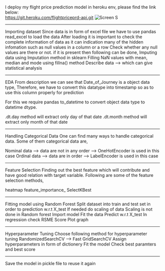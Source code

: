 I deploy my flight price prediction model in heroku env, please find the link below:    
https://git.heroku.com/flightpriceprd-api.git
![Screen S](https://user-images.githubusercontent.com/58759652/87641564-e83a9880-c765-11ea-9a1d-e9b9a3f22f33.png)
************************************************
Importing dataset
Since data is in form of excel file we have to use pandas read_excel to load the data
After loading it is important to check the complete information of data as it can indication many of the hidden infomation such as null values in a column or a row
Check whether any null values are there or not. if it is present then following can be done,
Imputing data using Imputation method in sklearn
Filling NaN values with mean, median and mode using fillna() method
Describe data --> which can give statistical analysis
***********************************************************************************************************************
EDA
From description we can see that Date_of_Journey is a object data type,
Therefore, we have to convert this datatype into timestamp so as to use this column properly for prediction

For this we require pandas to_datetime to convert object data type to datetime dtype.

.dt.day method will extract only day of that date
.dt.month method will extract only month of that date
***********************************************************************************
Handling Categorical Data
One can find many ways to handle categorical data. Some of them categorical data are,

Nominal data --> data are not in any order --> OneHotEncoder is used in this case
Ordinal data --> data are in order --> LabelEncoder is used in this case
******************************************************************************************************************************
Feature Selection
Finding out the best feature which will contribute and have good relation with target variable. Following are some of the feature selection methods,

heatmap
feature_importance_
SelectKBest
********************************************************************************************************************************
Fitting model using Random Forest
Split dataset into train and test set in order to prediction w.r.t X_test
If needed do scaling of data
Scaling is not done in Random forest
Import model
Fit the data
Predict w.r.t X_test
In regression check RSME Score
Plot graph
**********************************************************************************************************************************
Hyperparameter Tuning
Choose following method for hyperparameter tuning
RandomizedSearchCV --> Fast
GridSearchCV
Assign hyperparameters in form of dictionery
Fit the model
Check best paramters and best score
***********************************************************************************************************************
Save the model in pickle file to reuse it again

